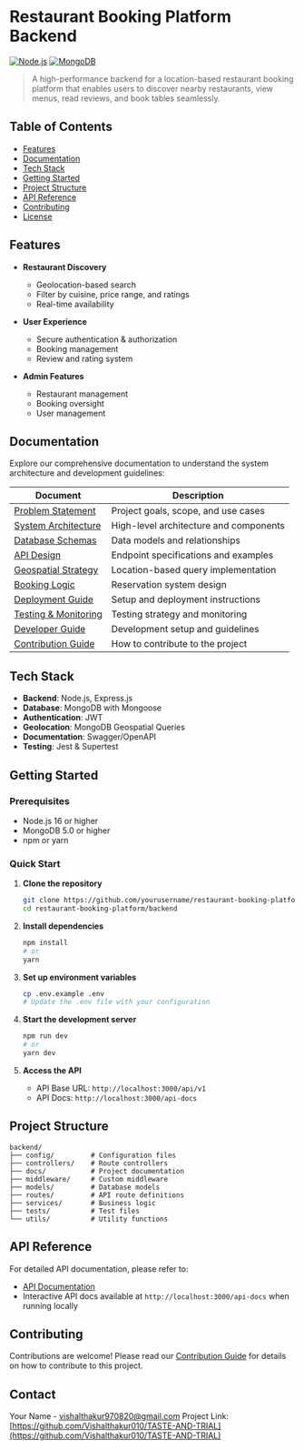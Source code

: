 # Restaurant Booking Platform Backend

[![Node.js](https://img.shields.io/badge/Node.js-16.x+-green.svg)](https://nodejs.org/)
[![MongoDB](https://img.shields.io/badge/MongoDB-5.0+-47A248?logo=mongodb&logoColor=white)](https://www.mongodb.com/)

> A high-performance backend for a location-based restaurant booking platform that enables users to discover nearby restaurants, view menus, read reviews, and book tables seamlessly.

## Table of Contents

- [Features](#-features)
- [Documentation](#-documentation)
- [Tech Stack](#-tech-stack)
- [Getting Started](#-getting-started)
- [Project Structure](#-project-structure)
- [API Reference](#-api-reference)
- [Contributing](#-contributing)
- [License](#-license)

## Features

- **Restaurant Discovery**
  - Geolocation-based search
  - Filter by cuisine, price range, and ratings
  - Real-time availability

- **User Experience**
  - Secure authentication & authorization
  - Booking management
  - Review and rating system

- **Admin Features**
  - Restaurant management
  - Booking oversight
  - User management

## Documentation

Explore our comprehensive documentation to understand the system architecture and development guidelines:

| Document | Description |
|----------|-------------|
| [Problem Statement](./docs/01_Phase1_Problem_Statement.md) | Project goals, scope, and use cases |
| [System Architecture](./docs/02_System_Architecture.md) | High-level architecture and components |
| [Database Schemas](./docs/03_Database_Schemas.md) | Data models and relationships |
| [API Design](./docs/04_API_Design.md) | Endpoint specifications and examples |
| [Geospatial Strategy](./docs/05_Geospatial_Strategy.md) | Location-based query implementation |
| [Booking Logic](./docs/06_Booking_Logic.md) | Reservation system design |
| [Deployment Guide](./docs/07_Deployment_and_Env.md) | Setup and deployment instructions |
| [Testing & Monitoring](./docs/08_Testing_and_Monitoring.md) | Testing strategy and monitoring |
| [Developer Guide](./docs/09_Developer_Guide.md) | Development setup and guidelines |
| [Contribution Guide](./docs/10_Contribution_Guide.md) | How to contribute to the project |

## Tech Stack

- **Backend**: Node.js, Express.js
- **Database**: MongoDB with Mongoose
- **Authentication**: JWT
- **Geolocation**: MongoDB Geospatial Queries
- **Documentation**: Swagger/OpenAPI
- **Testing**: Jest & Supertest

## Getting Started

### Prerequisites

- Node.js 16 or higher
- MongoDB 5.0 or higher
- npm or yarn

### Quick Start

1. **Clone the repository**
   ```bash
   git clone https://github.com/yourusername/restaurant-booking-platform.git
   cd restaurant-booking-platform/backend
   ```

2. **Install dependencies**
   ```bash
   npm install
   # or
   yarn
   ```

3. **Set up environment variables**
   ```bash
   cp .env.example .env
   # Update the .env file with your configuration
   ```

4. **Start the development server**
   ```bash
   npm run dev
   # or
   yarn dev
   ```

5. **Access the API**
   - API Base URL: `http://localhost:3000/api/v1`
   - API Docs: `http://localhost:3000/api-docs`

## Project Structure

```
backend/
├── config/         # Configuration files
├── controllers/    # Route controllers
├── docs/           # Project documentation
├── middleware/     # Custom middleware
├── models/         # Database models
├── routes/         # API route definitions
├── services/       # Business logic
├── tests/          # Test files
└── utils/          # Utility functions
```

## API Reference

For detailed API documentation, please refer to:
- [API Documentation](./docs/04_API_Design.md)
- Interactive API docs available at `http://localhost:3000/api-docs` when running locally

## Contributing

Contributions are welcome! Please read our [Contribution Guide](./docs/10_Contribution_Guide.md) for details on how to contribute to this project.

## Contact

Your Name - vishalthakur970820@gmail.com
Project Link: [https://github.com/Vishalthakur010/TASTE-AND-TRIAL](https://github.com/Vishalthakur010/TASTE-AND-TRIAL)